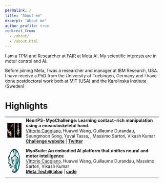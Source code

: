 ```yaml
---
permalink: /
title: "About me"
excerpt: "About me"
author_profile: true
redirect_from:
  - /about/
  - /about.html
---
```



I am a TPM and Researcher at FAIR at Meta AI. My scientific interests are in motor control and AI.

Before joining Meta, I was a researcher and manager at IBM Research, USA. I have receive a PhD from the University of Tuebingen, Germany and I have done postdoctoral work both at MIT (USA) and the Karolinska Institute (Sweden)



Highlights
======


<style>
table, td, th, tr {
   border: none!important;
}
</style>

<table>
  <tbody>
    <tr>
      <td><img src="./images/challenge_tasks.png" width="100" height="50"/> </td>
      <td><b>NeurIPS-MyoChallenge: Learning contact-rich manipulation using a musculoskeletal hand.</b> <br> <u>Vittorio Caggiano</u>, Huawei Wang, Guillaume Durandau, Seungmoon Song, Yuval Tassa, , Massimo Sartori, Vikash Kumar <br> <a target="_blank" href="https://tech.fb.com/artificial-intelligence/2022/05/myosuite/"><b>Challenge website</b></a>  | <a target="_blank" href="https://github.com/facebookresearch/myosuite"><b>Twitter</b></a> </td>
    </tr>
    <tr>
      <td><img src="./images/myosuite_400x400.jpg" width="100" height="100"/> </td>
      <td><b>MyoSuite: An embodied AI platform that unifies neural and motor intelligence</b> <br> <u>Vittorio Caggiano</u>, Huawei Wang, Guillaume Durandau, Massimo Sartori, Vikash Kumar <br> <a target="_blank" href="https://tech.fb.com/artificial-intelligence/2022/05/myosuite/"><b>Meta Tech@ blog</b></a> | <a target="_blank" href="https://github.com/facebookresearch/myosuite"><b>code</b></a> </td>
    </tr>
    <!-- <tr>
      <td>Key 2*</td>
      <td> <b>xFormers: A modular and hackable Transformer modelling library</b> <br> Benjamin Lefaudeux, Francisco Massa, Diana Liskovich, Wenhan Xiong, <u>Vittorio Caggiano</u>, Sean Naren, Min Xu, Jieru Hu, Marta Tintore, Susan Zhang <br> <a target="_blank" href="https://github.com/facebookresearch/xformers"><b>code</b></td>
    </tr> -->
  </tbody>
</table>
